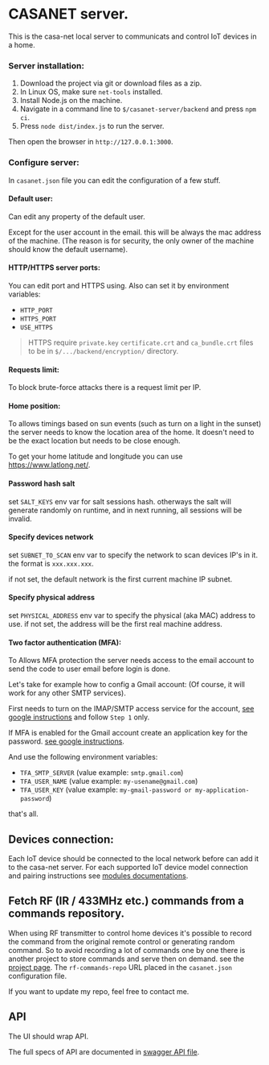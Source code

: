 # CASANET server.
This is the casa-net local server to communicats and control IoT devices in a home. 

### Server installation:
1. Download the project via git or download files as a zip.
1. In Linux OS, make sure `net-tools` installed.
1. Install Node.js on the machine.
1. Navigate in a command line to `$/casanet-server/backend` and press `npm ci`.
1. Press `node dist/index.js` to run the server.

Then open the browser in `http://127.0.0.1:3000`.

### Configure server:

In `casanet.json` file you can edit the configuration of a few stuff.


#### Default user:
Can edit any property of the default user. 

Except for the user account in the email. this will be always the mac address of the machine.
(The reason is for security, the only owner of the machine should know the default username).

#### HTTP/HTTPS server ports:
You can edit port and HTTPS using.
Also can set it by environment variables:
* `HTTP_PORT`
* `HTTPS_PORT`
* `USE_HTTPS`

> HTTPS require `private.key` `certificate.crt` and `ca_bundle.crt` files to be in `$/.../backend/encryption/` directory.

#### Requests limit:
To block brute-force attacks there is a request limit per IP.

#### Home position:
To allows timings based on sun events (such as turn on a light in the sunset) the server needs to know the location area of the home.
It doesn't need to be the exact location but needs to be close enough.

To get your home latitude and longitude you can use https://www.latlong.net/.

#### Password hash salt
set `SALT_KEYS` env var for salt sessions hash. otherways the salt will generate randomly on runtime, and in next running, all sessions will be invalid. 

#### Specify devices network 
set `SUBNET_TO_SCAN` env var to specify the network to scan devices IP's in it. the format is `xxx.xxx.xxx`. 

if not set, the default network is the first current machine IP subnet.  

#### Specify physical address 
set `PHYSICAL_ADDRESS` env var to specify the physical (aka MAC) address to use.
if not set, the address will be the first real machine address.

#### Two factor authentication (MFA):
To Allows MFA protection the server needs access to the email account to send the code to user email before login is done.

Let's take for example how to config a Gmail account: (Of course, it will work for any other SMTP services).

First needs to turn on the IMAP/SMTP access service for the account, [see google instructions](https://support.google.com/mail/answer/7126229) and follow `Step 1` only.

If MFA is enabled for the Gmail account create an application key for the password. [see google instructions](https://support.google.com/accounts/answer/185833).

And use the following environment variables:
* `TFA_SMTP_SERVER` (value example: `smtp.gmail.com`)
* `TFA_USER_NAME` (value example: `my-usename@gmail.com`)
* `TFA_USER_KEY` (value example: `my-gmail-password or my-application-password`)

that's all.

## Devices connection:
Each IoT device should be connected to the local network before can add it to the casa-net server.
For each supported IoT device model connection and pairing instructions see [modules documentations](./src/modules/README.md).

## Fetch RF (IR / 433MHz etc.) commands from a commands repository.
When using RF transmitter to control home devices it's possible to record the command from the original remote control or generating random command.
So to avoid recording a lot of commands one by one there is another project to store commands and serve then on demand. see the [project page](https://github.com/casanet/rf-commands-repo).
The `rf-commands-repo` URL placed in the `casanet.json` configuration file.

If you want to update my repo, feel free to contact me. 

## API
The UI should wrap API. 

The full specs of API are documented in [swagger API file](./swagger.yaml).








